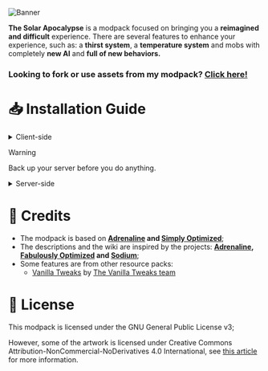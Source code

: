 ![Banner](https://i.imgur.com/JBgvxu4.png)

**The Solar Apocalypse** is a modpack focused on bringing you a **reimagined and difficult** experience. There are several features to enhance your experience, such as: a **thirst system**, a **temperature system** and mobs with completely **new AI** and **full of new behaviors.**
### Looking to fork or use assets from my modpack? [Click here!](https://github.com/seriousfreezing/SolarApocalypse/wiki/Forks)

# 📥 Installation Guide
<details>
<summary>Client-side</summary>

- [CurseForge Launcher](https://www.bisecthosting.com/clients/index.php?rp=/knowledgebase/160)
- [Modrinth Launcher](https://support.modrinth.com/en/articles/8802250-modpacks-on-modrinth)
- [MultiMC](https://www.bisecthosting.com/clients/index.php?rp=/knowledgebase/141)
- [GDLauncher](https://www.bisecthosting.com/clients/index.php?rp=/knowledgebase/142)
- [ATLauncher](https://www.bisecthosting.com/clients/index.php?rp=/knowledgebase/361/)
</details>

> [!WARNING]
> Back up your server before you do anything.

<details>
<summary>Server-side</summary>

  - [Docker Compose](https://docker-minecraft-server.readthedocs.io/en/latest/)
  - [mcman](https://github.com/ParadigmMC/mcman)
- <details>
  <summary>Packwiz</summary>

  1. Download the [packwiz-installer-bootstrap](https://github.com/packwiz/packwiz-installer-bootstrap/releases);
  2. Then move it to the root folder of your server; 
  - It's the same folder as the ``fabric-server-1.xx.x-0.1x.x.jar`` file.
  3. Go to ``pre-launch command`` and add this command: 
  ```
  java -jar packwiz-installer-bootstrap.jar -g -s server https://raw.githubusercontent.com/seriousfreezing/SolarApocalypse/refs/heads/main/versions/supported/1.21.3/index.toml
  ```
    - [You can switch to the version of Minecraft you want;](https://github.com/seriousfreezing/SolarApocalypse/tree/main/versions/supported)
    - If you can't find it, maybe your server provider doesn't support it.

    **If you have any problems or questions, go to the [Packwiz wiki](https://packwiz.infra.link/tutorials/creating/getting-started/) or contact them on their [discord server.](https://discord.gg/DcSkRF4)**
  </details>
</details>

# 🙌 Credits
- The modpack is based on **[Adrenaline](https://modrinth.com/modpack/adrenaline) and [Simply Optimized](https://modrinth.com/modpack/sop)**;
- The descriptions and the wiki are inspired by the projects: **[Adrenaline](https://modrinth.com/modpack/adrenaline), [Fabulously Optimized](https://modrinth.com/modpack/fabulously-optimized) and [Sodium](https://modrinth.com/mod/sodium)**;
- Some features are from other resource packs:
  - [Vanilla Tweaks](https://vanillatweaks.net/picker/resource-packs/) by [The Vanilla Tweaks team](https://vanillatweaks.net/about/)

# 📜 License
This modpack is licensed under the GNU General Public License v3;

However, some of the artwork is licensed under Creative Commons Attribution-NonCommercial-NoDerivatives 4.0 International, see [this article](https://github.com/seriousfreezing/SolarApocalypse/wiki/Forks) for more information.